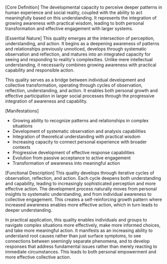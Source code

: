 [Core Definition]
The developmental capacity to perceive deeper patterns in human experience and social reality, coupled with the ability to act meaningfully based on this understanding. It represents the integration of growing awareness with practical wisdom, leading to both personal transformation and effective engagement with larger systems.

[Essential Nature]
This quality emerges at the intersection of perception, understanding, and action. It begins as a deepening awareness of patterns and relationships previously unnoticed, develops through systematic observation and reflection, and matures into an integrated capacity for seeing and responding to reality's complexities. Unlike mere intellectual understanding, it necessarily combines growing awareness with practical capability and responsible action.

This quality serves as a bridge between individual development and collective transformation, operating through cycles of observation, reflection, understanding, and action. It enables both personal growth and effective participation in larger social processes through the progressive integration of awareness and capability.

[Manifestations]
- Growing ability to recognize patterns and relationships in complex situations
- Development of systematic observation and analysis capabilities
- Integration of theoretical understanding with practical wisdom
- Increasing capacity to connect personal experience with broader contexts
- Progressive development of effective response capabilities
- Evolution from passive acceptance to active engagement
- Transformation of awareness into meaningful action

[Functional Description]
This quality develops through iterative cycles of observation, reflection, and action. Each cycle deepens both understanding and capability, leading to increasingly sophisticated perception and more effective action. The development process naturally moves from personal insights to systematic understanding, and from individual awareness to collective engagement. This creates a self-reinforcing growth pattern where increased awareness enables more effective action, which in turn leads to deeper understanding.

In practical application, this quality enables individuals and groups to navigate complex situations more effectively, make more informed choices, and take more meaningful action. It manifests as an increasing ability to understand root causes rather than just surface symptoms, to see connections between seemingly separate phenomena, and to develop responses that address fundamental issues rather than merely reacting to immediate circumstances. This leads to both personal empowerment and more effective collective action.